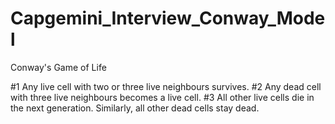 # Capgemini_Interview_Conway_Model
Conway's Game of Life

#1 Any live cell with two or three live neighbours survives.
#2 Any dead cell with three live neighbours becomes a live cell.
#3 All other live cells die in the next generation. Similarly, all other dead cells stay dead.
